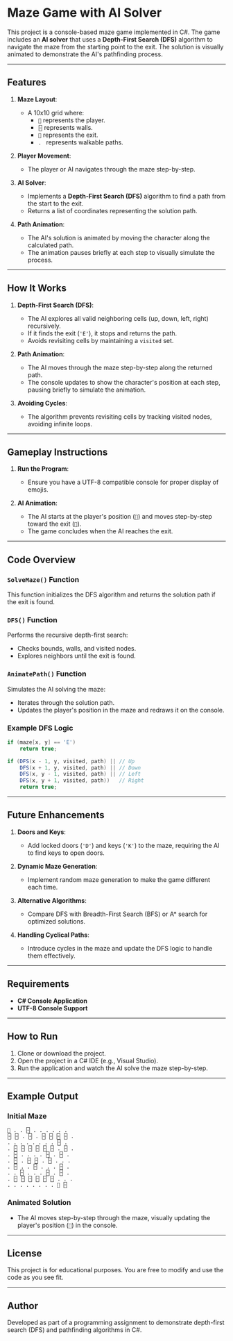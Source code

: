 
# Maze Game with AI Solver

This project is a console-based maze game implemented in C#. The game includes an **AI solver** that uses a **Depth-First Search (DFS)** algorithm to navigate the maze from the starting point to the exit. The solution is visually animated to demonstrate the AI's pathfinding process.

---

## Features

1. **Maze Layout**:
   - A 10x10 grid where:
     - `🧍` represents the player.
     - ` 🁣 ` represents walls.
     - `🚪` represents the exit.
     - `. ` represents walkable paths.

2. **Player Movement**:
   - The player or AI navigates through the maze step-by-step.

3. **AI Solver**:
   - Implements a **Depth-First Search (DFS)** algorithm to find a path from the start to the exit.
   - Returns a list of coordinates representing the solution path.

4. **Path Animation**:
   - The AI's solution is animated by moving the character along the calculated path.
   - The animation pauses briefly at each step to visually simulate the process.

---

## How It Works

1. **Depth-First Search (DFS)**:
   - The AI explores all valid neighboring cells (up, down, left, right) recursively.
   - If it finds the exit (`'E'`), it stops and returns the path.
   - Avoids revisiting cells by maintaining a `visited` set.

2. **Path Animation**:
   - The AI moves through the maze step-by-step along the returned path.
   - The console updates to show the character's position at each step, pausing briefly to simulate the animation.

3. **Avoiding Cycles**:
   - The algorithm prevents revisiting cells by tracking visited nodes, avoiding infinite loops.

---

## Gameplay Instructions

1. **Run the Program**:
   - Ensure you have a UTF-8 compatible console for proper display of emojis.

2. **AI Animation**:
   - The AI starts at the player's position (`🧍`) and moves step-by-step toward the exit (`🚪`).
   - The game concludes when the AI reaches the exit.

---

## Code Overview

### `SolveMaze()` Function
This function initializes the DFS algorithm and returns the solution path if the exit is found.

### `DFS()` Function
Performs the recursive depth-first search:
- Checks bounds, walls, and visited nodes.
- Explores neighbors until the exit is found.

### `AnimatePath()` Function
Simulates the AI solving the maze:
- Iterates through the solution path.
- Updates the player's position in the maze and redraws it on the console.

### Example DFS Logic
```csharp
if (maze[x, y] == 'E')
    return true;

if (DFS(x - 1, y, visited, path) || // Up
    DFS(x + 1, y, visited, path) || // Down
    DFS(x, y - 1, visited, path) || // Left
    DFS(x, y + 1, visited, path))   // Right
    return true;
```

---

## Future Enhancements

1. **Doors and Keys**:
   - Add locked doors (`'D'`) and keys (`'K'`) to the maze, requiring the AI to find keys to open doors.

2. **Dynamic Maze Generation**:
   - Implement random maze generation to make the game different each time.

3. **Alternative Algorithms**:
   - Compare DFS with Breadth-First Search (BFS) or A* search for optimized solutions.

4. **Handling Cyclical Paths**:
   - Introduce cycles in the maze and update the DFS logic to handle them effectively.

---

## Requirements

- **C# Console Application**
- **UTF-8 Console Support**

---

## How to Run

1. Clone or download the project.
2. Open the project in a C# IDE (e.g., Visual Studio).
3. Run the application and watch the AI solve the maze step-by-step.

---

## Example Output

### Initial Maze
```
🧍 . . 🁣 . . . . . . 
🁣 🁣 . 🁣 . 🁣 🁣 🁣 🁣 . 
. . . . . . . . 🁣 . 
. 🁣 🁣 🁣 🁣 🁣 🁣 . 🁣 . 
. 🁣 . . . . 🁣 . 🁣 . 
. 🁣 . 🁣 🁣 . 🁣 . . . 
. 🁣 . . 🁣 . . . 🁣 . 
. . 🁣 . . . 🁣 . 🁣 . 
. 🁣 🁣 🁣 🁣 🁣 🁣 . . . 
. . . . . . . . 🚪 🁣
```

### Animated Solution
- The AI moves step-by-step through the maze, visually updating the player's position (`🧍`) in the console.

---

## License

This project is for educational purposes. You are free to modify and use the code as you see fit.

---

## Author

Developed as part of a programming assignment to demonstrate depth-first search (DFS) and pathfinding algorithms in C#.
